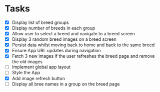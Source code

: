 # Tasks

- [x] Display list of breed groups
- [x] Display number of breeds in each group
- [x] Allow user to select a breed and navigate to a breed screen
- [x] Display 3 random breed images on a breed screen
- [x] Persist data whilst moving back to home and back to the same breed
- [x] Ensure App URL updates during navigation
- [x] Fetch 3 new images if the user refreshes the breed page and remove the old images
- [ ] Implement global app layout
- [ ] Style the App
- [x] Add image refresh button
- [ ] Display all bree names in a group on the breed page

